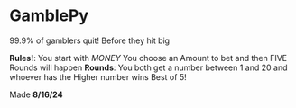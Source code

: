 # GamblePy
99.9% of gamblers quit! Before they hit big


**Rules!**: You start with *MONEY*
You choose an Amount to bet and then FIVE Rounds will happen
  **Rounds**: You both get a number between 1 and
  20 and whoever has the Higher number
  wins
Best of 5!

Made **8/16/24**
